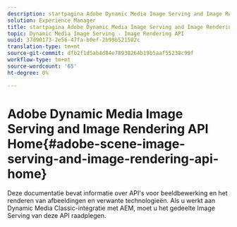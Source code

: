 ```yaml
---
description: startpagina Adobe Dynamic Media Image Serving and Image Rendering API
solution: Experience Manager
title: startpagina Adobe Dynamic Media Image Serving and Image Rendering API
topic: Dynamic Media Image Serving - Image Rendering API
uuid: 37d90173-2e56-47fa-b0ef-2b99b521502c
translation-type: tm+mt
source-git-commit: dfb2f1d5ab4d84e78938264b19b5aaf55238c99f
workflow-type: tm+mt
source-wordcount: '65'
ht-degree: 0%

---
```



# Adobe Dynamic Media Image Serving and Image Rendering API Home{#adobe-scene-image-serving-and-image-rendering-api-home}

Deze documentatie bevat informatie over API&#39;s voor beeldbewerking en het renderen van afbeeldingen en verwante technologieën. Als u werkt aan Dynamic Media Classic-integratie met AEM, moet u het gedeelte Image Serving van deze API raadplegen.